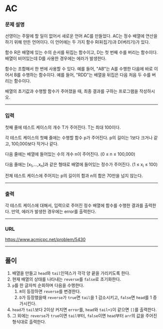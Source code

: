 # AC

### 문제 설명

선영이는 주말에 할 일이 없어서 새로운 언어 AC를 만들었다. AC는 정수 배열에 연산을 하기 위해 만든 언어이다. 이 언어에는 두 가지 함수 R(뒤집기)과 D(버리기)가 있다.

함수 R은 배열에 있는 수의 순서를 뒤집는 함수이고, D는 첫 번째 수를 버리는 함수이다. 배열이 비어있는데 D를 사용한 경우에는 에러가 발생한다.

함수는 조합해서 한 번에 사용할 수 있다. 예를 들어, "AB"는 A를 수행한 다음에 바로 이어서 B를 수행하는 함수이다. 예를 들어, "RDD"는 배열을 뒤집은 다음 처음 두 수를 버리는 함수이다.

배열의 초기값과 수행할 함수가 주어졌을 때, 최종 결과를 구하는 프로그램을 작성하시오.

-----------
### 입력

첫째 줄에 테스트 케이스의 개수 T가 주어진다. T는 최대 100이다.

각 테스트 케이스의 첫째 줄에는 수행할 함수 p가 주어진다. p의 길이는 1보다 크거나 같고, 100,000보다 작거나 같다.

다음 줄에는 배열에 들어있는 수의 개수 n이 주어진다. (0 ≤ n ≤ 100,000)

다음 줄에는 [x<sub>1</sub>,...,x<sub>n</sub>]과 같은 형태로 배열에 들어있는 정수가 주어진다. (1 ≤ x<sub>i</sub> ≤ 100)

전체 테스트 케이스에 주어지는 p의 길이의 합과 n의 합은 70만을 넘지 않는다.

-----------
### 출력

각 테스트 케이스에 대해서, 입력으로 주어진 정수 배열에 함수를 수행한 결과를 출력한다. 만약, 에러가 발생한 경우에는 error를 출력한다.

-----------
### URL

https://www.acmicpc.net/problem/5430

-----------
## 풀이
1. 배열을 만들고 `head`와 `tail`인덱스가 각각 양 끝을 가리키도록 한다.
2. 현재 배열의 상태를 나타내는 `reverse`를 `false`로 초기화한다.
3. `p`를 한 글자씩 순회하며 다음을 수행한다.
   1. `R`이 등장하면 `reverse`를 변경한다.
   2. `D`가 등장했을때 `reverse`가 `true`면 `tail`을 1 감소시키고, `false`면 `head`를 1 증가시킨다.
4. `head`가 `tail`보다 2이상 커지면 `error`를, `head`와 `tail+1`이 같으면 `[]`를 출력한다.
5. 그 외에는 `reverse`가 `true`이면 `tail`부터, `false`이면 `head`부터 `arr`의 값을 주어진 형식대로 출력한다.